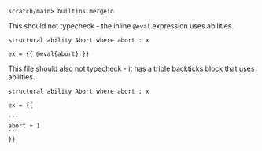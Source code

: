 ``` ucm :hide
scratch/main> builtins.mergeio
```

This should not typecheck - the inline `@eval` expression uses abilities.

``` unison :error
structural ability Abort where abort : x

ex = {{ @eval{abort} }}
```

This file should also not typecheck - it has a triple backticks block that uses abilities.

```` unison :error
structural ability Abort where abort : x

ex = {{

```
abort + 1
```
}}
````
